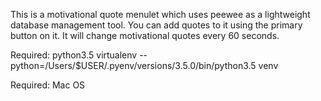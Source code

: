 This is a motivational quote menulet which uses peewee as a lightweight database management tool.
You can add quotes to it using the primary button on it. It will change motivational quotes every 60 seconds.

Required: python3.5
virtualenv --python=/Users/$USER/.pyenv/versions/3.5.0/bin/python3.5 venv

Required: Mac OS
